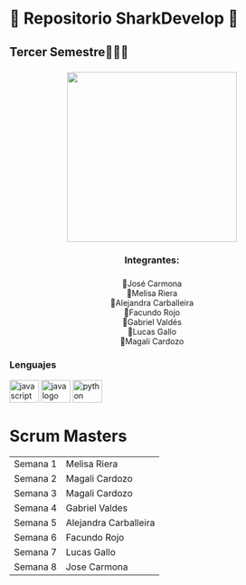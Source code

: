 
<h1 align="left">🦈 Repositorio SharkDevelop 🦈</h1>

###

<h2 align="left">Tercer Semestre🧑🏻‍💻</h2>


###
<div align="center">
  <img height="300" src="https://user-images.githubusercontent.com/104911206/232939844-0ff200f9-f0d8-4c96-9fe4-49cffe859ab6.gif"  />
</div>

###

<h3 align="center">Integrantes:</h3>

###

<p align="center">🦈José Carmona <br>🦈Melisa Riera<br>🦈Alejandra Carballeira<br>🦈Facundo Rojo<br>🦈Gabriel Valdés <br>🦈Lucas Gallo<br>🦈Magali Cardozo</p>

###
<h3>Lenguajes</h3>
<div align="left">
  <img src="https://cdn.jsdelivr.net/gh/devicons/devicon/icons/javascript/javascript-original.svg" height="40" width="52" alt="javascript logo"  />
  <img src="https://cdn.jsdelivr.net/gh/devicons/devicon/icons/java/java-original.svg" height="40" width="52" alt="java logo"  />
  <img src="https://cdn.jsdelivr.net/gh/devicons/devicon/icons/python/python-original.svg" height="40" width="52" alt="python logo"  />
</div>
<div>

<h1> Scrum Masters</h1>
<table>
  <tr>
    <td>Semana 1</td>
    <td>Melisa Riera</td>
  </tr>
  <tr>
    <td>Semana 2</td>
    <td>Magali Cardozo</td>
  </tr>
  <tr>
    <td>Semana 3</td>
    <td>Magali Cardozo</td>
  </tr>
  <tr>
    <td>Semana 4</td>
    <td>Gabriel Valdes</td>
  </tr>
  <tr>
    <td>Semana 5</td>
    <td>Alejandra Carballeira</td>
  </tr>
  <tr>
    <td>Semana 6</td>
    <td>Facundo Rojo</td>
  </tr>
  <tr>
    <td>Semana 7</td>
    <td>Lucas Gallo</td>
  </tr>
  <tr>
    <td>Semana 8</td>
    <td>Jose Carmona</td>
  </tr>
</table>

</div>
